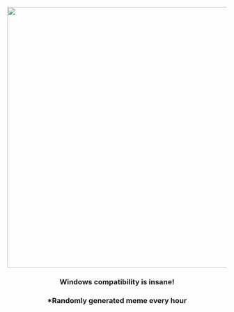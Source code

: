 <p align="center">
        <img src="https://i.redd.it/9hj7pv07ms591.png" width="600" height="600">
        </p>
        <h3 align="center">Windows compatibility is insane!</h3>
        <h3 align="center">*Randomly generated meme every hour</h3>
    